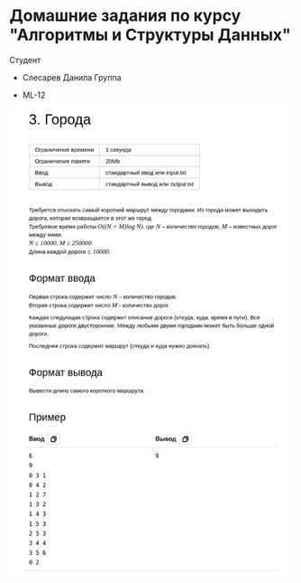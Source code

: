 # Домашние задания по курсу "Алгоритмы и Структуры Данных"

Студент

* Слесарев Данила
Группа

* ML-12

![](img/2023-06-21-14-59-07.png)
